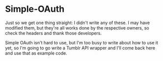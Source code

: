 Simple-OAuth
============

Just so we get one thing straight: I didn't write any of these. I may have modified them, but they're all works done by the respective owners, so check the headers and thank those developers.

Simple OAuth isn't hard to use, but I'm too busy to write about how to use it yet, so I'm going to go write a Tumblr API wrapper and I'll come back here and use that as example code.
